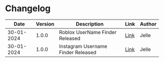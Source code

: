 # Changelog
| Date | Version | Description                        | Link | Author |
| --- | --- |------------------------------------| --- | --- |
| 30-01-2024 | 1.0.0 | Roblox UserName Finder Released    | [Link](https://github.com/JelleWierenga/OSINT/blob/main/Social_Media_Username_Finder/Roblox.py) | Jelle |
| 30-01-2024 | 1.0.0 | Instagram Username Finder Released | [Link](https://github.com/JelleWierenga/OSINT/blob/main/Social_Media_Username_Finder/Instagram.py) | Jelle |


